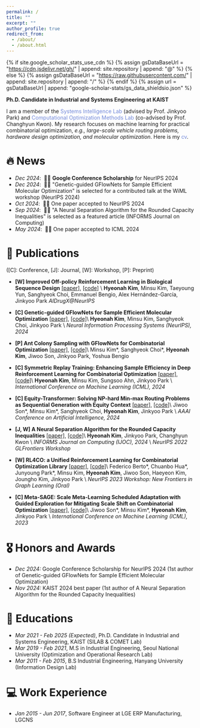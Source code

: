 ```yaml
---
permalink: /
title: ""
excerpt: ""
author_profile: true
redirect_from: 
  - /about/
  - /about.html
---
```


{% if site.google_scholar_stats_use_cdn %}
{% assign gsDataBaseUrl = "https://cdn.jsdelivr.net/gh/" | append: site.repository | append: "@" %}
{% else %}
{% assign gsDataBaseUrl = "https://raw.githubusercontent.com/" | append: site.repository | append: "/" %}
{% endif %}
{% assign url = gsDataBaseUrl | append: "google-scholar-stats/gs_data_shieldsio.json" %}

<span class='anchor' id='about-me'></span>

**Ph.D. Candidate in Industrial and Systems Engineering at KAIST**

I am a member of the <a href="http://silab.kaist.ac.kr/" style="color: #7289da; text-decoration: none;">Systems Intelligence Lab</a> (advised by Prof. Jinkyoo Park) and <a href="https://comet.kaist.ac.kr/" style="color: #7289da; text-decoration: none;">Computational Optimization Methods Lab</a> (co-advised by Prof. Changhyun Kwon). My research focuses on machine learning for practical combinatorial optimization, *e.g., large-scale vehicle routing problems, hardware design optimization, and molecular optimization*. Here is my <a href="https://hyeonahkimm.github.io/assets/cv.pdf" class="link-in-list" style="color: #7289da; text-decoration: none;"> cv</a>.


# 🔥 News
- *Dec 2024*: &nbsp;🎉🎉 **Google Conference Scholarship** for NeurIPS 2024
- *Dec 2024*: &nbsp;🎉🎉 "Genetic-guided GFlowNets for Sample Efficient Molecular Optimization" is selected for a contributed talk at the WiML workshop (NeurIPS 2024)
- *Oct 2024*: &nbsp;🎉🎉 One paper accepted to NeurIPS 2024
- *Sep 2024*: &nbsp;🎉🎉 "A Neural Separation Algorithm for the Rounded Capacity Inequalities" is selected as a featured article (INFORMS Journal on Computing)
- *May 2024*: &nbsp;🎉🎉 One paper accepted to ICML 2024

# 📝 Publications 
([C]: Conference, [J]: Journal, [W]: Workshop, [P]: Preprint)

- **[W] Improved Off-policy Reinforcement Learning in Biological Sequence Design** [[paper]](https://arxiv.org/abs/2410.04461), [[code]](https://github.com/hyeonahkimm/delta_cs) \\
**Hyeonah Kim**, Minsu Kim, Taeyoung Yun, Sanghyeok Choi, Emmanuel Bengio, Alex Hernández-García, Jinkyoo Park
*AIDrugX@NeurIPS*

- **[C] Genetic-guided GFlowNets for Sample Efficient Molecular Optimization** [[paper]](https://arxiv.org/abs/2402.05961), [[code]](https://github.com/hyeonahkimm/genetic_gfn)\\
**Hyeonah Kim**, Minsu Kim, Sanghyeok Choi, Jinkyoo Park \\
*Neural Information Processing Systems (NeurIPS), 2024*

- **[P] Ant Colony Sampling with GFlowNets for Combinatorial Optimization** [[paper]](https://arxiv.org/abs/2403.07041), [[code]](https://github.com/ai4co/gfacs)\\
Minsu Kim\*, Sanghyeok Choi\*, **Hyeonah Kim**, Jiwoo Son, Jinkyoo Park, Yoshua Bengio

- **[C] Symmetric Replay Training: Enhancing Sample Efficiency in Deep Reinforcement Learning for Combinatorial Optimization** [[paper]](https://arxiv.org/abs/2306.01276), [[code]](https://github.com/kaist-silab/symmetric_replay)\\
**Hyeonah Kim**, Minsu Kim, Sungsoo Ahn, Jinkyoo Park \\
*International Conference on Machine Learning (ICML), 2024*

- **[C] Equity-Transformer: Solving NP-hard Min-max Routing Problems as Sequential Generation with Equity Context** [[paper]](https://arxiv.org/abs/2306.02689), [[code]](https://github.com/kaist-silab/equity-transformer)\\
Jiwoo Son\*, Minsu Kim\*, Sanghyeok Choi, **Hyeonah Kim**, Jinkyoo Park \\
*AAAI Conference on Artificial Intelligence, 2024*

- **[J, W] A Neural Separation Algorithm for the Rounded Capacity Inequalities** [[paper]](https://doi.org/10.1287/ijoc.2022.0310), [[code]](https://github.com/hyeonahkimm/neuralsep)\\
**Hyeonah Kim**, Jinkyoo Park, Changhyun Kwon \\
*INFORMS Journal on Computing (IJOC), 2024* \\
*NeurIPS 2022 GLFrontiers Workshop*

- **[W] RL4CO: a Unified Reinforcement Learning for Combinatorial Optimization Library** [[paper]](https://arxiv.org/abs/2306.17100), [[code]](https://github.com/ai4co/rl4co)\\
Federico Berto\*, Chuanbo Hua\*, Junyoung Park\*, Minsu Kim, **Hyeonah Kim**, Jiwoo Son, Haeyeon Kim, Joungho Kim, Jinkyoo Park  \\
*NeurIPS 2023 Workshop: New Frontiers in Graph Learning (Oral)*

- **[C] Meta-SAGE: Scale Meta-Learning Scheduled Adaptation with Guided Exploration for Mitigating Scale Shift on Combinatorial Optimization** [[paper]](https://proceedings.mlr.press/v202/son23a.html), [[code]](https://github.com/kaist-silab/meta-sage)\\
Jiwoo Son\*, Minsu Kim\*, **Hyeonah Kim**, Jinkyoo Park \\
*International Conference on Machine Learning (ICML), 2023*

# 🎖 Honors and Awards
- *Dec 2024:* Google Conference Scholarship for NeurIPS 2024 (1st author of Genetic-guided GFlowNets for Sample Efficient Molecular Optimization)
- *Nov 2024:* KAIST 2024 best paper (1st author of A Neural Separation Algorithm for the Rounded Capacity Inequalities)
<!-- - *Feb 2015* Summa Cum Laude  -->

# 📖 Educations
- *Mar 2021 - Feb 2025 (Expected)*, Ph.D. Candidate in Industrial and Systems Engineering, KAIST (SILAB & COMET Lab)
- *Mar 2019 - Feb 2021*, M.S in Industrial Engineering, Seoul National University (Optimization and Operational Research Lab)
- *Mar 2011 - Feb 2015*, B.S Industrial Engineering, Hanyang University (Information Design Lab)

<!-- # 💬 Invited Talks
- *2021.06*, Lorem ipsum dolor sit amet, consectetur adipiscing elit. Vivamus ornare aliquet ipsum, ac tempus justo dapibus sit amet. 
- *2021.03*, Lorem ipsum dolor sit amet, consectetur adipiscing elit. Vivamus ornare aliquet ipsum, ac tempus justo dapibus sit amet.  \| [\[video\]](https://github.com/) -->

# 💻 Work Experience
- *Jan 2015 - Jun 2017*, Software Engineer at LGE ERP Manufacturing, LGCNS 
